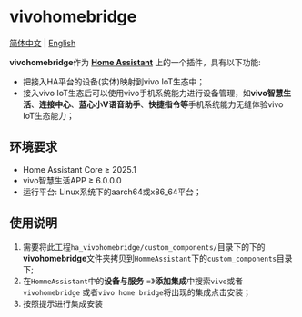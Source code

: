 # vivohomebridge
[简体中文](./README.md) | [English](./README_EN.md) 

**vivohomebridge**作为 **[Home Assistant](https://www.home-assistant.io/)** 上的一个插件，具有以下功能:

- 把接入HA平台的设备(实体)映射到vivo IoT生态中； 
- 接入vivo IoT生态后可以使用vivo手机系统能力进行设备管理，如**vivo智慧生活**、**连接中心**、**蓝心小V语音助手**、**快捷指令等**手机系统能力无缝体验vivo IoT生态能力；

## 环境要求

- Home Assistant Core ≥ 2025.1
- vivo智慧生活APP ≥ 6.0.0.0
- 运行平台: Linux系统下的aarch64或x86_64平台；

## 使用说明

1. 需要将此工程`ha_vivohomebridge/custom_components/`目录下的下的**vivohomebridge**文件夹拷贝到`HommeAssistant`下的`custom_components`目录下;
2. 在`HommeAssistant`中的**设备与服务** =》**添加集成**中搜索`vivo`或者`vivohomebridge` 或者`vivo home bridge`将出现的集成点击安装；
3. 按照提示进行集成安装

